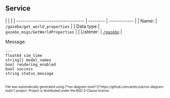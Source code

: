 <!--
File was automatically generated using 'ros-diagram-tools' project.
Project is distributed under the BSD 3-Clause license.
-->

## Service


|  |  |
| --------------------------------- | -------- | ------------ |
| Name: | `/gazebo/get_world_properties` |
| Data type | `gazebo_msgs/GetWorldProperties` |
| Listener: | [`/gazebo`](n__gazebo.html) |

Message:
```
---
float64 sim_time
string[] model_names
bool rendering_enabled
bool success
string status_message


```



<font size="1">
    File was automatically generated using [*ros-diagram-tools*]("https://github.com/anetczuk/ros-diagram-tools") project.
    Project is distributed under the BSD 3-Clause license.
</font>
